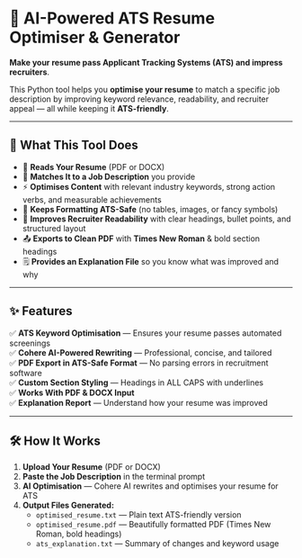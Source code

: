 # 🚀 AI-Powered ATS Resume Optimiser & Generator  

**Make your resume pass Applicant Tracking Systems (ATS) and impress recruiters**.  

This Python tool helps you **optimise your resume** to match a specific job description by improving keyword relevance, readability, and recruiter appeal — all while keeping it **ATS-friendly**.  

---

## 📌 What This Tool Does  

- 📄 **Reads Your Resume** (PDF or DOCX)  
- 📝 **Matches It to a Job Description** you provide  
- ⚡ **Optimises Content** with relevant industry keywords, strong action verbs, and measurable achievements  
- 🧹 **Keeps Formatting ATS-Safe** (no tables, images, or fancy symbols)  
- 🎯 **Improves Recruiter Readability** with clear headings, bullet points, and structured layout  
- 📤 **Exports to Clean PDF** with **Times New Roman** & bold section headings  
- 🗒 **Provides an Explanation File** so you know what was improved and why  

---

## ✨ Features  

✅ **ATS Keyword Optimisation** — Ensures your resume passes automated screenings  
✅ **Cohere AI-Powered Rewriting** — Professional, concise, and tailored  
✅ **PDF Export in ATS-Safe Format** — No parsing errors in recruitment software  
✅ **Custom Section Styling** — Headings in ALL CAPS with underlines  
✅ **Works With PDF & DOCX Input**  
✅ **Explanation Report** — Understand how your resume was improved  

---

## 🛠 How It Works  

1. **Upload Your Resume** (PDF or DOCX)  
2. **Paste the Job Description** in the terminal prompt  
3. **AI Optimisation** — Cohere AI rewrites and optimises your resume for ATS  
4. **Output Files Generated:**  
   - `optimised_resume.txt` — Plain text ATS-friendly version  
   - `optimised_resume.pdf` — Beautifully formatted PDF (Times New Roman, bold headings)  
   - `ats_explanation.txt` — Summary of changes and keyword usage  


